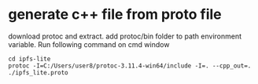 
# generate c++ file from proto file
download protoc and extract.
add protoc/bin folder to path environment variable.
Run following command on cmd window 

    cd ipfs-lite
    protoc -I=C:/Users/user8/protoc-3.11.4-win64/include -I=. --cpp_out=. ./ipfs_lite.proto

